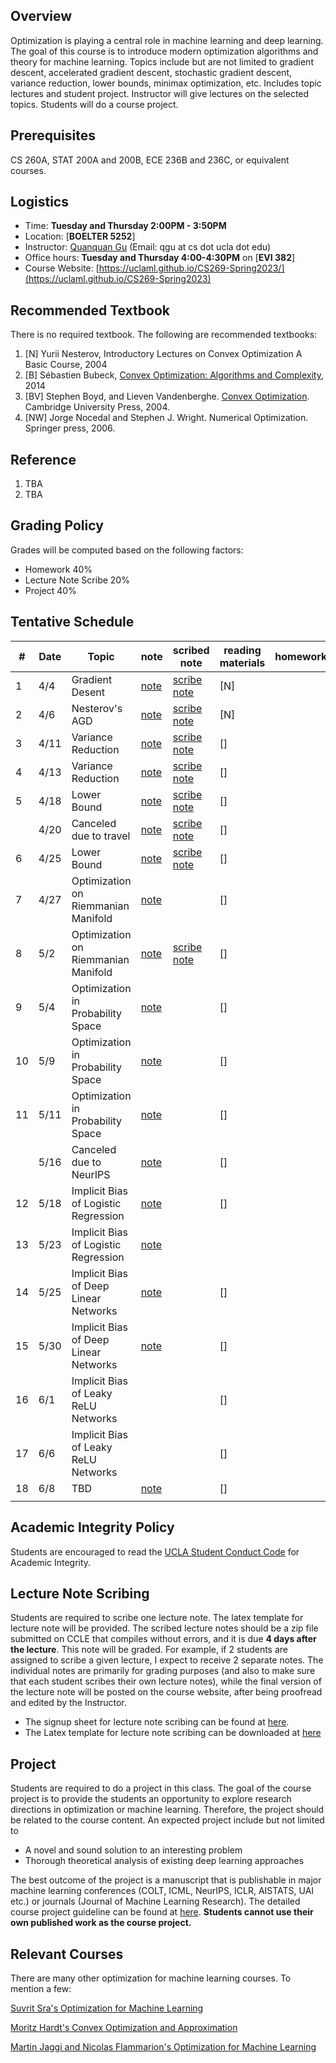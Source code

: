 


## Overview

Optimization is playing a central role in machine learning and deep learning. The goal of this course is to introduce modern optimization algorithms and theory for machine learning. Topics include but are not limited to gradient descent, accelerated gradient descent, stochastic gradient descent, variance reduction, lower bounds, minimax optimization, etc. Includes topic lectures and student project. Instructor will give lectures on the selected topics. Students will do a course project.

## Prerequisites
CS 260A, STAT 200A and 200B, ECE 236B and 236C, or equivalent courses.

## Logistics

<!--University of California, Los Angeles  -->

- Time: **Tuesday and Thursday 2:00PM - 3:50PM**
- Location: [**BOELTER 5252**]
- Instructor: [Quanquan Gu](http://web.cs.ucla.edu/~qgu/) (Email: qgu at cs dot ucla dot edu)   
- Office hours: **Tuesday and Thursday 4:00-4:30PM** on [**EVI 382**]
- Course Website: [https://uclaml.github.io/CS269-Spring2023/](https://uclaml.github.io/CS269-Spring2023)

## Recommended Textbook

There is no required textbook. The following are recommended textbooks:

1. [N] Yurii Nesterov, Introductory Lectures on Convex Optimization
A Basic Course, 2004
2. [B] Sébastien Bubeck, [Convex Optimization: Algorithms and Complexity](https://arxiv.org/abs/1405.4980), 2014 
3. [BV] Stephen Boyd, and Lieven Vandenberghe. [Convex Optimization](https://web.stanford.edu/~boyd/cvxbook/bv_cvxbook.pdf). Cambridge University Press, 2004. 
4. [NW] Jorge Nocedal and Stephen J. Wright. Numerical Optimization. Springer press, 2006. 

## Reference

1. TBA
1. TBA
	


## Grading Policy
 
Grades will be computed based on the following factors:

- Homework 40%
- Lecture Note Scribe 20%
- Project 40%

## Tentative Schedule


| # | Date  | Topic  | note | scribed note | reading materials  | homework |
|----|----|----|----|----|----|----|
| 1 | 4/4 | Gradient Desent  | [note]() | [scribe note]() | [N] ||
| 2 | 4/6 | Nesterov's AGD | [note]() | [scribe note]() | [N] ||
| 3 | 4/11 | Variance Reduction | [note]() | [scribe note]() | [] |
| 4 | 4/13 | Variance Reduction| [note]() |  [scribe note]()| [] ||
| 5 | 4/18 | Lower Bound | [note]() | [scribe note]() | [] ||
|  | 4/20 | Canceled due to travel| [note]() | [scribe note]()| [] ||
| 6 | 4/25 | Lower Bound | [note]()| [scribe note]() | [] | |
| 7 | 4/27 | Optimization on Riemmanian Manifold | [note]() |  | [] ||
| 8 | 5/2 | Optimization on Riemmanian Manifold | [note]() | [scribe note]() | []  ||
| 9 | 5/4 | Optimization in Probability Space |[note]() | | [] ||
| 10 | 5/9 | Optimization in Probability Space |[note]() | | [] | |
| 11 | 5/11 | Optimization in Probability Space | [note]() | | [] ||
|  | 5/16 | Canceled due to NeurIPS | [note]() |  | [] ||
| 12 | 5/18 | Implicit Bias of Logistic Regression | [note]() | | [] ||
| 13 | 5/23 | Implicit Bias of Logistic Regression | [note]() | |  ||
| 14 | 5/25 | Implicit Bias of Deep Linear Networks | [note]() | | [] ||
| 15 | 5/30 | Implicit Bias of Deep Linear Networks | [note]() | | [] ||
| 16 | 6/1 | Implicit Bias of Leaky ReLU Networks |  | | [] ||
| 17 | 6/6 | Implicit Bias of Leaky ReLU Networks |  | | [] ||
| 18 | 6/8 | TBD | [note]() | | [] ||
|  |  |  |  | |  ||

## Academic Integrity Policy

Students are encouraged to read the [UCLA Student Conduct Code](https://www.deanofstudents.ucla.edu/Individual-Student-Code) for Academic Integrity. 


## Lecture Note Scribing

Students are required to scribe one lecture note. The latex template for lecture note will be provided. The scribed lecture notes should be a zip file submitted on CCLE that compiles without errors, and it is due **4 days after the lecture**. This note will be graded. For example, if 2 students are assigned to scribe a given lecture, I expect to receive 2 separate notes. The individual notes are primarily for grading purposes (and also to make sure that each student scribes their own lecture notes), while the final version of the lecture note will be posted on the course website, after being proofread and edited by the Instructor. 

- The signup sheet for lecture note scribing can be found at [here](https://docs.google.com/spreadsheets/d/1sMOOK-bNIYO0njKglIbmODHWpGRUA_lULDq9CUqEaG4/edit#gid=0).
- The Latex template for lecture note scribing can be downloaded at [here](https://www.dropbox.com/s/dfsdcpszv0hwwh4/lecture%20scribing%20template.zip?dl=0)


## Project

Students are required to do a project in this class. The goal of the course project is to provide the students an opportunity to explore research directions in optimization or machine learning. Therefore, the project should be related to the course content. An expected project include but not limited to

- A novel and sound solution to an interesting problem
- Thorough theoretical analysis of existing deep learning approaches

The best outcome of the project is a manuscript that is publishable in major machine learning conferences (COLT, ICML, NeurIPS, ICLR, AISTATS, UAI etc.) or journals (Journal of Machine Learning Research). The detailed course project guideline can be found at [here](https://www.dropbox.com/s/2o0hht6qjijjbog/Course%20project.pdf?dl=0). **Students cannot use their own published work as the course project.**


## Relevant Courses

There are many other optimization for machine learning courses. To mention a few:

[Suvrit Sra's Optimization for Machine Learning](https://optml.mit.edu/teach/6881/)

[Moritz Hardt's Convex Optimization and Approximation](https://ee227c.github.io)

[Martin Jaggi and Nicolas Flammarion's Optimization for Machine Learning](https://github.com/epfml/OptML_course)


